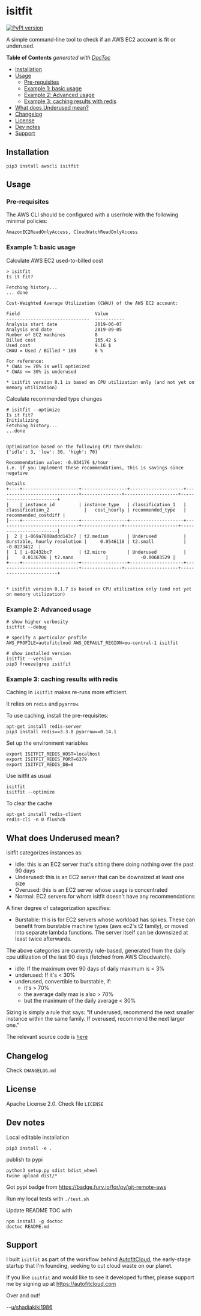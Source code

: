 # isitfit

[![PyPI version](https://badge.fury.io/py/isitfit.svg)](https://badge.fury.io/py/isitfit)

A simple command-line tool to check if an AWS EC2 account is fit or underused.


<!-- START doctoc generated TOC please keep comment here to allow auto update -->
<!-- DON'T EDIT THIS SECTION, INSTEAD RE-RUN doctoc TO UPDATE -->
**Table of Contents**  *generated with [DocToc](https://github.com/thlorenz/doctoc)*

- [Installation](#installation)
- [Usage](#usage)
  - [Pre-requisites](#pre-requisites)
  - [Example 1: basic usage](#example-1-basic-usage)
  - [Example 2: Advanced usage](#example-2-advanced-usage)
  - [Example 3: caching results with redis](#example-3-caching-results-with-redis)
- [What does Underused mean?](#what-does-underused-mean)
- [Changelog](#changelog)
- [License](#license)
- [Dev notes](#dev-notes)
- [Support](#support)

<!-- END doctoc generated TOC please keep comment here to allow auto update -->



## Installation

```
pip3 install awscli isitfit
```


## Usage

### Pre-requisites

The AWS CLI should be configured with a user/role with the following minimal policies:

`AmazonEC2ReadOnlyAccess, CloudWatchReadOnlyAccess`


### Example 1: basic usage

Calculate AWS EC2 used-to-billed cost

```
> isitfit
Is it fit?

Fetching history...
... done

Cost-Weighted Average Utilization (CWAU) of the AWS EC2 account:

Field                            Value
-------------------------------  -----------
Analysis start date              2019-06-07
Analysis end date                2019-09-05
Number of EC2 machines           8
Billed cost                      165.42 $
Used cost                        9.16 $
CWAU = Used / Billed * 100       6 %

For reference:
* CWAU >= 70% is well optimized
* CWAU <= 30% is underused

* isitfit version 0.1 is based on CPU utilization only (and not yet on memory utilization)
```

Calculate recommended type changes

```
# isitfit --optimize
Is it fit?
Initializing
Fetching history...
...done


Optimization based on the following CPU thresholds:
{'idle': 3, 'low': 30, 'high': 70}

Recommendation value: -0.034176 $/hour
i.e. if you implement these recommendations, this is savings since negative

Details
+----+---------------------+-----------------+--------------------+------------------------------+---------------+--------------------+------------------------+
|    | instance_id         | instance_type   | classification_1   | classification_2             |   cost_hourly | recommended_type   |   recommended_costdiff |
|----+---------------------+-----------------+--------------------+------------------------------+---------------+--------------------+------------------------|
|  2 | i-069a7808addd143c7 | t2.medium       | Underused          | Burstable, hourly resolution |     0.0546118 | t2.small           |            -0.0273412  |
|  1 | i-02432bc7          | t2.micro        | Underused          |                              |     0.0136706 | t2.nano            |            -0.00683529 |
+----+---------------------+-----------------+--------------------+------------------------------+---------------+--------------------+------------------------+


* isitfit version 0.1.7 is based on CPU utilization only (and not yet on memory utilization)
```


### Example 2: Advanced usage

```
# show higher verbosity
isitfit --debug

# specify a particular profile
AWS_PROFILE=autofitcloud AWS_DEFAULT_REGION=eu-central-1 isitfit

# show installed version
isitfit --version
pip3 freeze|grep isitfit
```

### Example 3: caching results with redis

Caching in `isitfit` makes re-runs more efficient.

It relies on `redis` and `pyarrow`.

To use caching, install the pre-requisites:

```
apt-get install redis-server
pip3 install redis==3.3.8 pyarrow==0.14.1
```

Set up the environment variables

```
export ISITFIT_REDIS_HOST=localhost
export ISITFIT_REDIS_PORT=6379
export ISITFIT_REDIS_DB=0
```

Use isitfit as usual

```
isitfit
isitfit --optimize
```

To clear the cache

```
apt-get install redis-client
redis-cli -n 0 flushdb
```


## What does Underused mean?

isitfit categorizes instances as:

- Idle: this is an EC2 server that's sitting there doing nothing over the past 90 days
- Underused: this is an EC2 server that can be downsized at least one size
- Overused: this is an EC2 server whose usage is concentrated
- Normal: EC2 servers for whom isitfit doesn't have any recommendations


A finer degree of categorization specifies:

- Burstable: this is for EC2 servers whose workload has spikes. These can benefit from burstable machine types (aws ec2's t2 family), or moved into separate lambda functions. The server itself can be downsized at least twice afterwards.


The above categories are currently rule-based, generated from the daily cpu utilization of the last 90 days (fetched from AWS Cloudwatch).

- idle: If the maximum over 90 days of daily maximum is < 3%
- underused: If it's < 30%
- underused, convertible to burstable, if:
  - it's > 70%
  - the average daily max is also > 70%
  - but the maximum of the daily average < 30%

Sizing is simply a rule that says: "If underused, recommend the next smaller instance within the same family. If overused, recommend the next larger one."

The relevant source code is [here](https://github.com/autofitcloud/isitfit/blob/master/isitfit/optimizerListener.py#L69)



## Changelog

Check `CHANGELOG.md`


## License

Apache License 2.0. Check file `LICENSE`


## Dev notes

Local editable installation

```
pip3 install -e .
```

publish to pypi

```
python3 setup.py sdist bdist_wheel
twine upload dist/*
```

Got pypi badge from
https://badge.fury.io/for/py/git-remote-aws

Run my local tests with `./test.sh`

Update README TOC with

```
npm install -g doctoc
doctoc README.md
```



## Support

I built `isitfit` as part of the workflow behind [AutofitCloud](https://autofitcloud.com), the early-stage startup that I'm founding, seeking to cut cloud waste on our planet.

If you like `isitfit` and would like to see it developed further,
please support me by signing up at https://autofitcloud.com

Over and out!

--[u/shadiakiki1986](https://www.reddit.com/user/shadiakiki1986)
